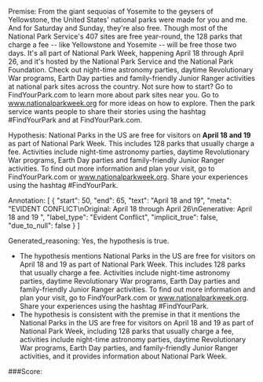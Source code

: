 
Premise:
From the giant sequoias of Yosemite to the geysers of Yellowstone, the United States' national parks were made for you and me. And for Saturday and Sunday, they're also free. Though most of the National Park Service's 407 sites are free year-round, the 128 parks that charge a fee -- like Yellowstone and Yosemite -- will be free those two days. It's all part of National Park Week, happening April 18 through April 26, and it's hosted by the National Park Service and the National Park Foundation. Check out night-time astronomy parties, daytime Revolutionary War programs, Earth Day parties and family-friendly Junior Ranger activities at national park sites across the country. Not sure how to start? Go to FindYourPark.com to learn more about park sites near you. Go to www.nationalparkweek.org for more ideas on how to explore. Then the park service wants people to share their stories using the hashtag #FindYourPark and at FindYourPark.com.


Hypothesis:
National Parks in the US are free for visitors on **April 18 and 19** as part of National Park Week. This includes 128 parks that usually charge a fee. Activities include night-time astronomy parties, daytime Revolutionary War programs, Earth Day parties and family-friendly Junior Ranger activities. To find out more information and plan your visit, go to FindYourPark.com or www.nationalparkweek.org. Share your experiences using the hashtag #FindYourPark.

Annotation:
[
  {
    "start": 50,
    "end": 65,
    "text": "April 18 and 19",
    "meta": "EVIDENT CONFLICT\nOriginal: April 18 through April 26\nGenerative: April 18 and 19 ",
    "label_type": "Evident Conflict",
    "implicit_true": false,
    "due_to_null": false
  }
]

Generated_reasoning:
Yes, the hypothesis is true. 
- The hypothesis mentions National Parks in the US are free for visitors on April 18 and 19 as part of National Park Week. This includes 128 parks that usually charge a fee. Activities include night-time astronomy parties, daytime Revolutionary War programs, Earth Day parties and family-friendly Junior Ranger activities. To find out more information and plan your visit, go to FindYourPark.com or www.nationalparkweek.org. Share your experiences using the hashtag #FindYourPark. 
- The hypothesis is consistent with the premise in that it mentions the National Parks in the US are free for visitors on April 18 and 19 as part of National Park Week, including 128 parks that usually charge a fee, activities include night-time astronomy parties, daytime Revolutionary War programs, Earth Day parties, and family-friendly Junior Ranger activities, and it provides information about National Park Week.

###Score:
